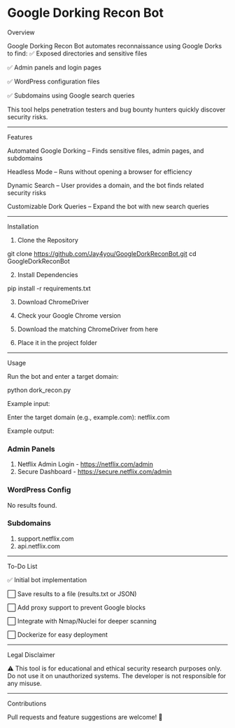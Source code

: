 # Google Dorking Recon Bot

Overview

Google Dorking Recon Bot automates reconnaissance using Google Dorks to find:
✅ Exposed directories and sensitive files

✅ Admin panels and login pages

✅ WordPress configuration files

✅ Subdomains using Google search queries

This tool helps penetration testers and bug bounty hunters quickly discover security risks.

---

Features

Automated Google Dorking – Finds sensitive files, admin pages, and subdomains

Headless Mode – Runs without opening a browser for efficiency

Dynamic Search – User provides a domain, and the bot finds related security risks

Customizable Dork Queries – Expand the bot with new search queries

---

Installation

1. Clone the Repository

git clone https://github.com/Jay4you/GoogleDorkReconBot.git
cd GoogleDorkReconBot

2. Install Dependencies

pip install -r requirements.txt

3. Download ChromeDriver

1. Check your Google Chrome version


2. Download the matching ChromeDriver from here


3. Place it in the project folder

---

Usage

Run the bot and enter a target domain:

python dork_recon.py

Example input:

Enter the target domain (e.g., example.com): netflix.com

Example output:

### Admin Panels ###
1. Netflix Admin Login - https://netflix.com/admin
2. Secure Dashboard - https://secure.netflix.com/admin

### WordPress Config ###
No results found.

### Subdomains ###
1. support.netflix.com
2. api.netflix.com

---

To-Do List

✅ Initial bot implementation

⬜ Save results to a file (results.txt or JSON)

⬜ Add proxy support to prevent Google blocks

⬜ Integrate with Nmap/Nuclei for deeper scanning

⬜ Dockerize for easy deployment

---

Legal Disclaimer

⚠️ This tool is for educational and ethical security research purposes only. Do not use it on unauthorized systems. The developer is not responsible for any misuse.

---

Contributions

Pull requests and feature suggestions are welcome! 🚀

